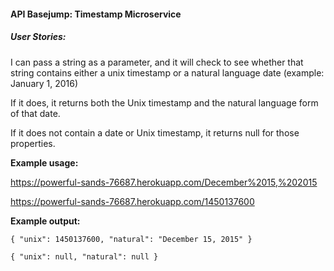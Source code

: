 #### API Basejump: Timestamp Microservice

##### User Stories:

I can pass a string as a parameter, and it will check to see whether that string contains either a unix timestamp or a natural language date (example: January 1, 2016)

If it does, it returns both the Unix timestamp and the natural language form of that date.

If it does not contain a date or Unix timestamp, it returns null for those properties.

**Example usage:**

https://powerful-sands-76687.herokuapp.com/December%2015,%202015

https://powerful-sands-76687.herokuapp.com/1450137600

**Example output:**

    { "unix": 1450137600, "natural": "December 15, 2015" }

    { "unix": null, "natural": null }
